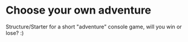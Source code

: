 # Choose your own adventure

Structure/Starter for a short "adventure" console game, will you win or lose? :)